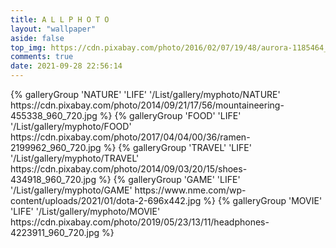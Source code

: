 ```yaml
---
title: A L L P H O T O
layout: "wallpaper"
aside: false
top_img: https://cdn.pixabay.com/photo/2016/02/07/19/48/aurora-1185464_960_720.jpg
comments: true
date: 2021-09-28 22:56:14
---
```

<div class="gallery-group-main">
{% galleryGroup 'NATURE' 'LIFE' '/List/gallery/myphoto/NATURE' https://cdn.pixabay.com/photo/2014/09/21/17/56/mountaineering-455338_960_720.jpg %}
{% galleryGroup 'FOOD' 'LIFE' '/List/gallery/myphoto/FOOD' https://cdn.pixabay.com/photo/2017/04/04/00/36/ramen-2199962_960_720.jpg %}
{% galleryGroup 'TRAVEL' 'LIFE' '/List/gallery/myphoto/TRAVEL' https://cdn.pixabay.com/photo/2014/09/03/20/15/shoes-434918_960_720.jpg %}
{% galleryGroup 'GAME' 'LIFE' '/List/gallery/myphoto/GAME' https://www.nme.com/wp-content/uploads/2021/01/dota-2-696x442.jpg %}
{% galleryGroup 'MOVIE' 'LIFE' '/List/gallery/myphoto/MOVIE' https://cdn.pixabay.com/photo/2019/05/23/13/11/headphones-4223911_960_720.jpg %}
</div>


